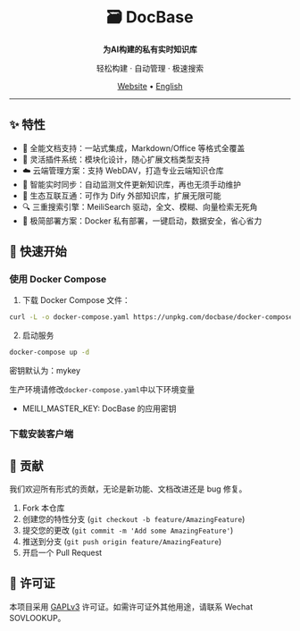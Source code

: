 <div align="center">
  <h1>🗃️ DocBase</h1>
  <p><strong>为AI构建的私有实时知识库</strong></p>
  <p>轻松构建 · 自动管理 · 极速搜索</p>
</div>

<p align="center">
  <a href="https://docbase.cc">Website</a> •
  <a href="./README.en.md">English</a>
</p>

---

## ✨ 特性

- 📂 全能文档支持：一站式集成，Markdown/Office 等格式全覆盖
- 🧩 灵活插件系统：模块化设计，随心扩展文档类型支持
- ☁️ 云端管理方案：支持 WebDAV，打造专业云端知识仓库
- 🚀 智能实时同步：自动监测文件更新知识库，再也无须手动维护
- 🔌 生态互联互通：可作为 Dify 外部知识库，扩展无限可能
- 🔍 三重搜索引擎：MeiliSearch 驱动，全文、模糊、向量检索无死角
- 🐳 极简部署方案：Docker 私有部署，一键启动，数据安全，省心省力

## 🚀 快速开始

### 使用 Docker Compose

1. 下载 Docker Compose 文件：

```bash
curl -L -o docker-compose.yaml https://unpkg.com/docbase/docker-compose.yaml
```

2. 启动服务

```bash
docker-compose up -d
```

密钥默认为：mykey

生产环境请修改`docker-compose.yaml`中以下环境变量

- MEILI_MASTER_KEY: DocBase 的应用密钥

### 下载安装客户端

<!-- 客户端版 -->
<!-- 前端插件管理页面 -->
<!-- 多知识库前端页面 -->
<!-- 本地自动部署 meilisearch -->
<!-- 整合 aiaw 前端 -->
<!-- 制作宣传视频发 bilibili -->
<!-- 制作图文发小红书 -->

## 🤝 贡献

我们欢迎所有形式的贡献，无论是新功能、文档改进还是 bug 修复。

1. Fork 本仓库
2. 创建您的特性分支 (`git checkout -b feature/AmazingFeature`)
3. 提交您的更改 (`git commit -m 'Add some AmazingFeature'`)
4. 推送到分支 (`git push origin feature/AmazingFeature`)
5. 开启一个 Pull Request

## 📄 许可证

本项目采用 [GAPLv3](LICENSE) 许可证。如需许可证外其他用途，请联系 Wechat SOVLOOKUP。

<!-- 下一步-->
<!-- TODO webdav 知识库区分 -->
<!-- TODO 知识库 自动 mcp 服务器 -->
<!-- TODO 测试功能 -->

<!-- TODO 命令行（插件开发助手、快速启动本地 docbase(让用户输入一个 meilisearch 参数即可)） -->
<!-- TODO 客户端版 -->
<!-- TODO 文档补充更多搜索参数/插件管理/向量搜索配置教程/多知识库使用 -->
<!-- TODO 中间件插件（search、upsert、remove 操作可使用中间件拓展） -->
<!-- TODO 合集插件（多个插件为一个插件单元统一安装卸载） -->

<!-- 企业版 -->
<!-- 知识库自定义 dify 搜索的配置 -->
<!-- 文件时光旅行功能，记录修改记录 -->
<!-- 多用户 -->
<!-- OIDC 认证 -->
<!-- 知识库粒度的权限管理（webdav权限+搜索权限控制） -->
<!-- 知识库分享、挂载 -->
<!-- 前端 i8n -->
